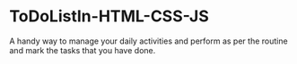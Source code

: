 # ToDoListIn-HTML-CSS-JS
A handy way to manage your daily activities and perform as per the routine and mark the tasks that you have done.
